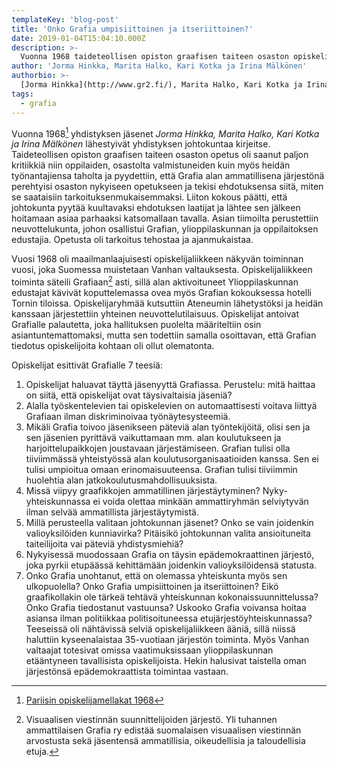 ```yaml
---
templateKey: 'blog-post'
title: 'Onko Grafia umpisiittoinen ja itseriittoinen?'
date: 2019-01-04T15:04:10.000Z
description: >-
  Vuonna 1968 taideteollisen opiston graafisen taiteen osaston opiskelijat esittivät Grafialle 7 teesiä.
author: 'Jorma Hinkka, Marita Halko, Kari Kotka ja Irina Mälkönen'
authorbio: >-
  [Jorma Hinkka](http://www.gr2.fi/), Marita Halko, Kari Kotka ja Irina Mälkönen ovat Grafia yhdistyksen jäseniä
tags:
  - grafia
---
```

Vuonna 1968[^1] yhdistyksen jäsenet *Jorma Hinkka, Marita Halko, Kari Kotka ja Irina Mälkönen* lähestyivät yhdistyksen johtokuntaa kirjeitse. Taideteollisen opiston graafisen taiteen osaston opetus oli saanut paljon kritiikkiä niin oppilaiden, osastolta valmistuneiden kuin myös heidän työnantajiensa taholta ja pyydettiin, että Grafia alan ammatillisena järjestönä perehtyisi osaston nykyiseen opetukseen ja tekisi ehdotuksensa siitä, miten se saataisiin tarkoituksenmukaisemmaksi. Liiton kokous päätti, että johtokunta pyytää kuultavaksi ehdotuksen laatijat ja lähtee sen jälkeen hoitamaan asiaa parhaaksi katsomallaan tavalla. Asian tiimoilta perustettiin neuvottelukunta, johon osallistui Grafian, ylioppilaskunnan ja oppilaitoksen edustajia. Opetusta oli tarkoitus tehostaa ja ajanmukaistaa.

Vuosi 1968 oli maailmanlaajuisesti opiskelijaliikkeen näkyvän toiminnan vuosi, joka Suomessa muistetaan Vanhan valtauksesta. Opiskelijaliikkeen toiminta säteili Grafiaan[^2] asti, sillä alan aktivoituneet Ylioppilaskunnan edustajat kävivät koputtelemassa ovea myös Grafian kokouksessa hotelli Tornin tiloissa. Opiskelijaryhmää kutsuttiin Ateneumin lähetystöksi ja heidän kanssaan järjestettiin yhteinen neuvottelutilaisuus. Opiskelijat antoivat Grafialle palautetta, joka hallituksen puolelta määriteltiin osin asiantuntemattomaksi, mutta sen todettiin samalla osoittavan, että Grafian tiedotus opiskelijoita kohtaan oli ollut olematonta.

Opiskelijat esittivät Grafialle 7 teesiä:
1. Opiskelijat haluavat täyttä jäsenyyttä Grafiassa. Perustelu: mitä haittaa on siitä, että opiskelijat ovat täysivaltaisia jäseniä?
2. Alalla työskentelevien tai opiskelevien on automaattisesti voitava liittyä Grafiaan ilman diskriminoivaa työnäytesysteemiä.
3. Mikäli Grafia toivoo jäsenikseen päteviä alan työntekijöitä, olisi sen ja sen jäsenien pyrittävä vaikuttamaan mm. alan koulutukseen ja harjoittelupaikkojen joustavaan järjestämiseen.
Grafian tulisi olla tiiviimmässä yhteistyössä alan koulutusorganisaatioiden kanssa. Sen ei tulisi umpioitua omaan erinomaisuuteensa. Grafian tulisi tiiviimmin huolehtia alan jatkokoulutusmahdollisuuksista.
4. Missä viipyy graafikkojen ammatillinen järjestäytyminen? Nyky-yhteiskunnassa ei voida olettaa minkään ammattiryhmän selviytyvän ilman selvää ammatillista järjestäytymistä.
5. Millä perusteella valitaan johtokunnan jäsenet? Onko se vain joidenkin valioyksilöiden kunniavirka? Pitäisikö johtokunnan valita ansioituneita taiteilijoita vai päteviä yhdistysmiehiä?
6. Nykyisessä muodossaan Grafia on täysin epädemokraattinen järjestö, joka pyrkii etupäässä kehittämään joidenkin valioyksilöidensä statusta.
7. Onko Grafia unohtanut, että on olemassa yhteiskunta myös sen ulkopuolella? Onko Grafia umpisiittoinen ja itseriittoinen? Eikö graafikollakin ole tärkeä tehtävä yhteiskunnan kokonaissuunnittelussa? Onko Grafia tiedostanut vastuunsa? Uskooko Grafia voivansa hoitaa asiansa ilman politiikkaa politisoituneessa etujärjestöyhteiskunnassa?
Teeseissä oli nähtävissä selviä opiskelijaliikkeen ääniä, sillä niissä haluttiin kyseenalaistaa 35-vuotiaan järjestön toiminta. Myös Vanhan valtaajat totesivat omissa vaatimuksissaan ylioppilaskunnan etääntyneen tavallisista opiskelijoista. Hekin halusivat taistella oman järjestönsä epädemokraattista toimintaa vastaan.

[^1]: [Pariisin opiskelijamellakat 1968](https://www.wikiwand.com/fi/Pariisin_opiskelijamellakat_1968)
[^2]: Visuaalisen viestinnän suunnittelijoiden järjestö. Yli tuhannen ammattilaisen Grafia ry edistää suomalaisen visuaalisen viestinnän arvostusta sekä jäsentensä ammatillisia, oikeudellisia ja taloudellisia etuja.
